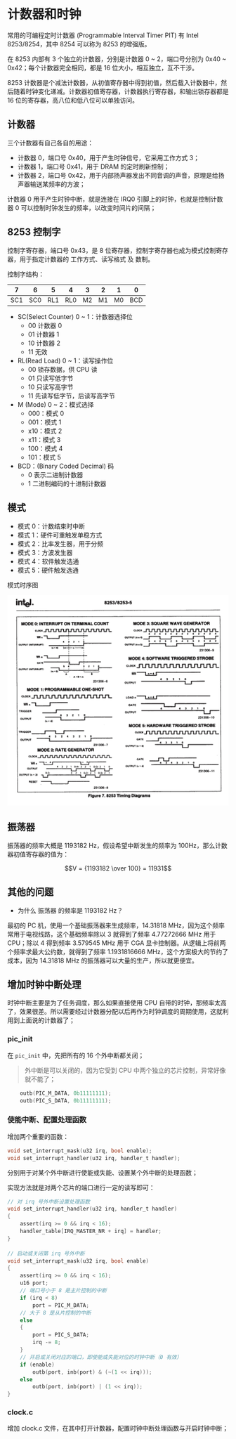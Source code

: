 # 计数器和时钟

常用的可编程定时计数器 (Programmable Interval Timer PIT) 有 Intel 8253/8254，其中 8254 可以称为 8253 的增强版。

在 8253 内部有 3 个独立的计数器，分别是计数器 0 ~ 2，端口号分别为 0x40 ~ 0x42；每个计数器完全相同，都是 16 位大小，相互独立，互不干涉。

8253 计数器是个减法计数器，从初值寄存器中得到初值，然后载入计数器中，然后随着时钟变化递减。计数器初值寄存器，计数器执行寄存器，和输出锁存器都是 16 位的寄存器，高八位和低八位可以单独访问。


## 计数器

三个计数器有自己各自的用途：

- 计数器 0，端口号 0x40，用于产生时钟信号，它采用工作方式 3；
- 计数器 1，端口号 0x41，用于 DRAM 的定时刷新控制；
- 计数器 2，端口号 0x42，用于内部扬声器发出不同音调的声音，原理是给扬声器输送某频率的方波；


计数器 0 用于产生时钟中断，就是连接在 IRQ0 引脚上的时钟，也就是控制计数器 0 可以控制时钟发生的频率，以改变时间片的间隔；


## 8253 控制字

控制字寄存器，端口号 0x43，是 8 位寄存器，控制字寄存器也成为模式控制寄存器，用于指定计数器的 工作方式、读写格式 及 数制。

控制字结构：

| 7   | 6   | 5   | 4   | 3   | 2   | 1   | 0   |
| --- | --- | --- | --- | --- | --- | --- | --- |
| SC1 | SC0 | RL1 | RL0 | M2  | M1  | M0  | BCD |


- SC(Select Counter) 0 ~ 1：计数器选择位
    - 00 计数器 0
    - 01 计数器 1
    - 10 计数器 2
    - 11 无效
- RL(Read Load) 0 ~ 1：读写操作位
    - 00 锁存数据，供 CPU 读
    - 01 只读写低字节
    - 10 只读写高字节
    - 11 先读写低字节，后读写高字节
- M (Mode) 0 ~ 2：模式选择
    - 000：模式 0
    - 001：模式 1
    - x10：模式 2
    - x11：模式 3
    - 100：模式 4
    - 101：模式 5
- BCD：(Binary Coded Decimal) 码
    - 0 表示二进制计数器
    - 1 二进制编码的十进制计数器


## 模式

- 模式 0：计数结束时中断
- 模式 1：硬件可重触发单稳方式
- 模式 2：比率发生器，用于分频
- 模式 3：方波发生器
- 模式 4：软件触发选通
- 模式 5：硬件触发选通

模式时序图

![](./pics/intel_8253_mode.jpg)

## 振荡器

振荡器的频率大概是 1193182 Hz，假设希望中断发生的频率为 100Hz，那么计数器初值寄存器的值为：

$$V = {1193182 \over 100} = 11931$$

## 其他的问题

- 为什么 振荡器 的频率是 1193182 Hz？

最初的 PC 机，使用一个基础振荡器来生成频率，14.31818 MHz，因为这个频率常用于电视线路，这个基础频率除以 3 就得到了频率 4.77272666 MHz 用于 CPU；除以 4 得到频率 3.579545 MHz 用于 CGA 显卡控制器。从逻辑上将前两个频率求最大公约数，就得到了频率 1.1931816666 MHz，这个方案极大的节约了成本，因为 14.31818 MHz 的振荡器可以大量的生产，所以就更便宜。


## 增加时钟中断处理

时钟中断主要是为了任务调度，那么如果直接使用 CPU 自带的时钟，那频率太高了，效果很差。所以需要经过计数器分配以后再作为时钟调度的周期使用，这就利用到上面说的计数器了；

### pic_init

在 `pic_init` 中，先把所有的 16 个外中断都关闭；

> 外中断是可以关闭的，因为它受到 CPU 中两个独立的芯片控制，异常好像就不能了；

````c
    outb(PIC_M_DATA, 0b11111111);
    outb(PIC_S_DATA, 0b11111111);
````

### 使能中断、配置处理函数

增加两个重要的函数：

````c
void set_interrupt_mask(u32 irq, bool enable);
void set_interrupt_handler(u32 irq, handler_t handler);
````

分别用于对某个外中断进行使能或失能、设置某个外中断的处理函数；

实现方法就是对两个芯片的端口进行一定的读写即可：

````c
// 对 irq 号外中断设置处理函数
void set_interrupt_handler(u32 irq, handler_t handler)
{
    assert(irq >= 0 && irq < 16);
    handler_table[IRQ_MASTER_NR + irq] = handler;
}

// 启动或关闭第 irq 号外中断
void set_interrupt_mask(u32 irq, bool enable)
{
    assert(irq >= 0 && irq < 16);
    u16 port;
    // 端口号小于 8 是主片控制的中断
    if (irq < 8)
        port = PIC_M_DATA;
    // 大于 8 是从片控制的中断
    else
    {
        port = PIC_S_DATA;
        irq -= 8;
    }
    // 开启或关闭对应的端口，即使能或失能对应的时钟中断（0 有效）
    if (enable)
        outb(port, inb(port) & (~(1 << irq)));
    else
        outb(port, inb(port) | (1 << irq));
}
````

### clock.c

增加 clock.c 文件，在其中打开计数器，配置时钟中断处理函数与开启时钟中断；